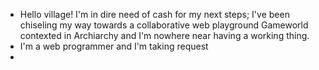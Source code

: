 - Hello village! I'm in dire need of cash for my next steps; I've been chiseling my way towards a collaborative web playground Gameworld contexted in Archiarchy and I'm nowhere near having a working thing.
- I'm a web programmer and I'm taking request
-